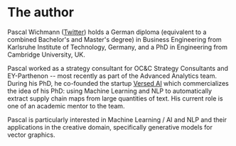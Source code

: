 # The author

Pascal Wichmann ([Twitter](https://twitter.com/wichmaennchen)) holds a German diploma (equivalent to a combined Bachelor's and Master's degree) in Business Engineering from Karlsruhe Institute of Technology, Germany, and a PhD in Engineering from Cambridge University, UK. 


Pascal worked as a strategy consultant for OC&C Strategy Consultants and EY-Parthenon -- most recently as part of the Advanced Analytics team. During his PhD, he co-founded the startup [Versed AI](https://www.versed.ai/) which commercializes the idea of his PhD: using Machine Learning and NLP to automatically extract supply chain maps from large quantities of text. His current role is one of an academic mentor to the team.


Pascal is particularly interested in Machine Learning / AI and NLP and their applications in the creative domain, specifically generative models for vector graphics.